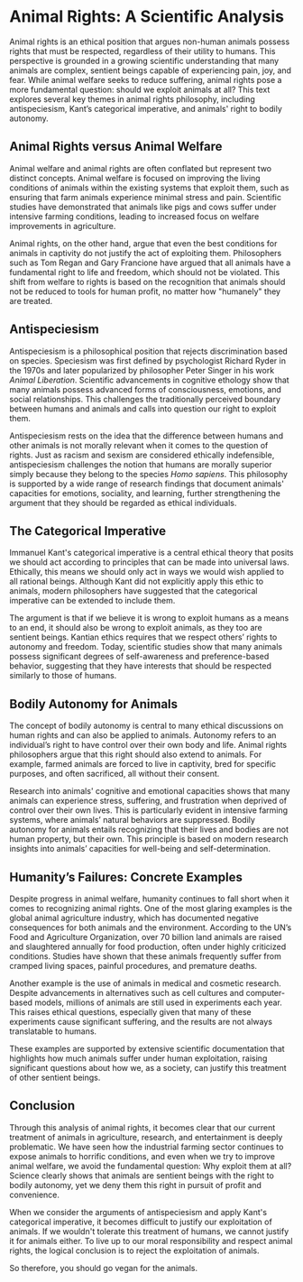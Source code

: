 # Animal Rights: A Scientific Analysis

Animal rights is an ethical position that argues non-human animals possess rights that must be respected, regardless of their utility to humans. This perspective is grounded in a growing scientific understanding that many animals are complex, sentient beings capable of experiencing pain, joy, and fear. While animal welfare seeks to reduce suffering, animal rights pose a more fundamental question: should we exploit animals at all? This text explores several key themes in animal rights philosophy, including antispeciesism, Kant’s categorical imperative, and animals' right to bodily autonomy.

## Animal Rights versus Animal Welfare

Animal welfare and animal rights are often conflated but represent two distinct concepts. Animal welfare is focused on improving the living conditions of animals within the existing systems that exploit them, such as ensuring that farm animals experience minimal stress and pain. Scientific studies have demonstrated that animals like pigs and cows suffer under intensive farming conditions, leading to increased focus on welfare improvements in agriculture.

Animal rights, on the other hand, argue that even the best conditions for animals in captivity do not justify the act of exploiting them. Philosophers such as Tom Regan and Gary Francione have argued that all animals have a fundamental right to life and freedom, which should not be violated. This shift from welfare to rights is based on the recognition that animals should not be reduced to tools for human profit, no matter how "humanely" they are treated.

## Antispeciesism

Antispeciesism is a philosophical position that rejects discrimination based on species. Speciesism was first defined by psychologist Richard Ryder in the 1970s and later popularized by philosopher Peter Singer in his work *Animal Liberation*. Scientific advancements in cognitive ethology show that many animals possess advanced forms of consciousness, emotions, and social relationships. This challenges the traditionally perceived boundary between humans and animals and calls into question our right to exploit them.

Antispeciesism rests on the idea that the difference between humans and other animals is not morally relevant when it comes to the question of rights. Just as racism and sexism are considered ethically indefensible, antispeciesism challenges the notion that humans are morally superior simply because they belong to the species *Homo sapiens*. This philosophy is supported by a wide range of research findings that document animals' capacities for emotions, sociality, and learning, further strengthening the argument that they should be regarded as ethical individuals.

## The Categorical Imperative

Immanuel Kant's categorical imperative is a central ethical theory that posits we should act according to principles that can be made into universal laws. Ethically, this means we should only act in ways we would wish applied to all rational beings. Although Kant did not explicitly apply this ethic to animals, modern philosophers have suggested that the categorical imperative can be extended to include them.

The argument is that if we believe it is wrong to exploit humans as a means to an end, it should also be wrong to exploit animals, as they too are sentient beings. Kantian ethics requires that we respect others’ rights to autonomy and freedom. Today, scientific studies show that many animals possess significant degrees of self-awareness and preference-based behavior, suggesting that they have interests that should be respected similarly to those of humans.

## Bodily Autonomy for Animals

The concept of bodily autonomy is central to many ethical discussions on human rights and can also be applied to animals. Autonomy refers to an individual’s right to have control over their own body and life. Animal rights philosophers argue that this right should also extend to animals. For example, farmed animals are forced to live in captivity, bred for specific purposes, and often sacrificed, all without their consent.

Research into animals' cognitive and emotional capacities shows that many animals can experience stress, suffering, and frustration when deprived of control over their own lives. This is particularly evident in intensive farming systems, where animals’ natural behaviors are suppressed. Bodily autonomy for animals entails recognizing that their lives and bodies are not human property, but their own. This principle is based on modern research insights into animals’ capacities for well-being and self-determination.

## Humanity’s Failures: Concrete Examples

Despite progress in animal welfare, humanity continues to fall short when it comes to recognizing animal rights. One of the most glaring examples is the global animal agriculture industry, which has documented negative consequences for both animals and the environment. According to the UN’s Food and Agriculture Organization, over 70 billion land animals are raised and slaughtered annually for food production, often under highly criticized conditions. Studies have shown that these animals frequently suffer from cramped living spaces, painful procedures, and premature deaths.

Another example is the use of animals in medical and cosmetic research. Despite advancements in alternatives such as cell cultures and computer-based models, millions of animals are still used in experiments each year. This raises ethical questions, especially given that many of these experiments cause significant suffering, and the results are not always translatable to humans.

These examples are supported by extensive scientific documentation that highlights how much animals suffer under human exploitation, raising significant questions about how we, as a society, can justify this treatment of other sentient beings.

## Conclusion

Through this analysis of animal rights, it becomes clear that our current treatment of animals in agriculture, research, and entertainment is deeply problematic. We have seen how the industrial farming sector continues to expose animals to horrific conditions, and even when we try to improve animal welfare, we avoid the fundamental question: Why exploit them at all? Science clearly shows that animals are sentient beings with the right to bodily autonomy, yet we deny them this right in pursuit of profit and convenience.

When we consider the arguments of antispeciesism and apply Kant's categorical imperative, it becomes difficult to justify our exploitation of animals. If we wouldn't tolerate this treatment of humans, we cannot justify it for animals either. To live up to our moral responsibility and respect animal rights, the logical conclusion is to reject the exploitation of animals.

So therefore, you should go vegan for the animals.